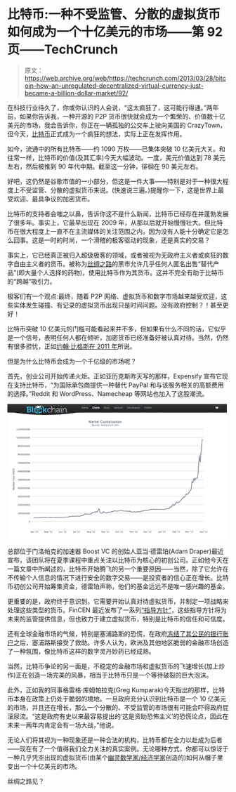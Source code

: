 # 比特币:一种不受监管、分散的虚拟货币如何成为一个十亿美元的市场——第 92 页——TechCrunch

> 原文：<https://web.archive.org/web/https://techcrunch.com/2013/03/28/bitcoin-how-an-unregulated-decentralized-virtual-currency-just-became-a-billion-dollar-market/92/>

在科技行业待久了，你或你认识的人会说，“这太疯狂了，这可能行得通。”两年前，如果你告诉我，一种开源的 P2P 货币很快就会成为一个繁荣的、价值数十亿美元的市场，我会告诉你，你正在一辆孤独的公交车上驶向美国的 CrazyTown，但今天，[比特币](https://web.archive.org/web/20200214194459/http://bitcoin.org/en/)正式成为一个疯狂的想法，实际上正在发挥作用。

如今，流通中的所有比特币——约 1090 万枚——已集体突破 10 亿美元大关。和往常一样，比特币的价值(及其汇率)今天大幅波动。一度，美元价值达到 78 美元左右，然后被推到 90 年代中期。截至这一分钟，徘徊在 90 美元左右。

好吧，这仍然是谷歌市值的一小部分，但这是一件大事——特别是对于一种很大程度上不受监管、分散的虚拟货币来说。(快速说三遍。)提醒你一下，这是世界上最受欢迎、最具争议的加密货币。

比特币的支持者会嗤之以鼻，告诉你这不是什么新闻，比特币已经存在并蓬勃发展了很多年。事实上，它最早出现在 2009 年，从那以后就开始慢慢壮大。但比特币在很大程度上一直不在主流媒体的关注范围之内，因为没有人能十分确定它是怎么回事。这是一时的时尚，一个滑稽的极客驱动的现象，还是真实的交易？

事实上，它已经真正被归入超级极客的领域，或者被视为无政府主义者或疯狂的数字自由主义者的货币。被称为[丝绸之路](https://web.archive.org/web/20200214194459/http://en.wikipedia.org/wiki/Silk_Road_(marketplace))的黑市允许几乎任何人匿名出售“替代产品”(即大量个人选择的药物)，使用比特币作为其货币。这并不完全有助于比特币的“跨越”吸引力。

极客们有一个观点:最终，随着 P2P 网络、虚拟货币和数字市场越来越受欢迎，这些实体发生碰撞、有记录的虚拟货币出现只是时间问题。没有政府控制？！甚至更好！

比特币突破 10 亿美元的门槛可能看起来并不多，但如果有什么不同的话，它似乎是一个信号，表明任何人都在倾听，加密货币已经准备好被认真对待。当然，仍然有很多担忧，正如[约翰·比格斯在 2011 年](https://web.archive.org/web/20200214194459/https://beta.techcrunch.com/2011/10/24/the-business-of-bitcoin-entrepreneurs-see-opportunities-in-alternative-currencies/)所说。

但是为什么比特币会成为一个千亿级的市场呢？

首先，创业公司开始传递火炬。正如亚历克斯昨天写的那样，Expensify 宣布它现在支持比特币，“为国际承包商提供一种替代 PayPal 和与该服务相关的高额费用的选择。”Reddit 和 WordPress、Namecheap 等网站也加入了这股潮流。

[![tumblr_inline_mkeb25fa1h1qz4rgp](img/7879b6e54783f3d646231845eda80d21.png)](https://web.archive.org/web/20200214194459/https://beta.techcrunch.com/wp-content/uploads/2013/03/tumblr_inline_mkeb25fa1h1qz4rgp.png)

总部位于门洛帕克的加速器 Boost VC 的创始人亚当·德雷珀(Adam Draper)最近宣布，该团队将在夏季课程中重点关注以比特币为核心的初创公司。正如他今天在一篇文章中所阐述的，比特币开始腾飞的另一个重要原因——当然，除了它允许在不传输个人信息的情况下进行安全的数字交易——是投资者的信心正在增长。比特币初创公司开始筹集资金，德雷珀声称，他们的基金远远不是唯一感兴趣的基金。

更重要的是，政府终于意识到，它需要开始认真对待虚拟货币，并制定一项战略来处理这些类型的货币。FinCEN 最近发布了一系列[“指导方针”](https://web.archive.org/web/20200214194459/http://www.fincen.gov/statutes_regs/guidance/pdf/FIN-2013-G001.pdf)，这些指导方针将为未来的监管提供信息，但也致力于建立虚拟货币，特别是比特币的信任和可信度。

还有全球金融市场的气候，特别是塞浦路斯的恐慌，在政府[冻结了其公民的银行账户](https://web.archive.org/web/20200214194459/http://money.cnn.com/2013/03/25/news/economy/cyprus-bailout-banks/index.html)之后，塞浦路斯接受了救助。许多人认为，欧洲及其他地区脆弱的金融市场创造了一种氛围，像比特币这样的数字灵丹妙药已经成熟。

当然，比特币争论的另一面是，不稳定的金融市场和虚拟货币的飞速增长(加上炒作)正在创造一场完美的风暴，相当于比特币只是一个等待破裂的巨大泡沫。

此外，正如我的同事格雷格·库姆帕拉克(Greg Kumparak)今天指出的那样，比特币本身在政策上仍处于脆弱的境地。一旦政府充分认识到比特币是一个 10 亿美元的市场，并且还在增长，那么一个分散的、不受监管的市场很有可能会吓得政府屁滚尿流。“这是政府有史以来最容易提出的‘这是资助恐怖主义’的恐慌论点，因此在未来一两年内肯定会有一场大战，”他说。

无论人们将其视为一种现象还是一种合法的机构，比特币都在全力以赴成为后者——现在有了一个值得我们全力关注的真实案例。无论哪种方式，你都可以惊讶于一种几乎凭空出现的虚拟货币(由某个[幽灵数学家/经济学家](https://web.archive.org/web/20200214194459/http://www.newyorker.com/reporting/2011/10/10/111010fa_fact_davis)创造的)如何从帽子里变出一个十亿美元的市场。

丝绸之路见？